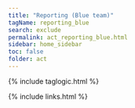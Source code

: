 ```yaml
---
title: "Reporting (Blue team)"
tagName: reporting_blue
search: exclude
permalink: act_reporting_blue.html
sidebar: home_sidebar
toc: false
folder: act
---
```



{% include taglogic.html %}

{% include links.html %}
